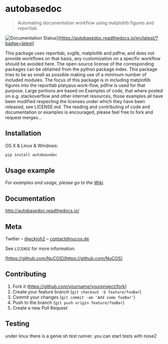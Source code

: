 # autobasedoc
> Automating documentation workflow using matplotlib figures and reportlab.

![Documentation Status](https://readthedocs.org/projects/autobasedoc/badge/?version=latest)](https://autobasedoc.readthedocs.io/en/latest/?badge=latest)

This package uses reportlab, svglib, matplotlib and pdfrw, and does not provide workflows on that basis, any customization on a specific workflow should be avoided here.
The open-source license of the corresponding packages can be obtained from the python package index.
This package tries to be as small as possible making use of a minimum number of included modules.
The focus of this package is in including matplotlib figures into the reportlab platypus work-flow, pdfrw is used for that purpose.
Large portions are based on Examples of code, that where posted on e.g. stackoverflow and other internet resources, those examples all have been modified respecting the licenses under which they have been released, see LICENSE.md.
The reading and contributing of code and documentation or examples is encouraged, please feel free to fork and request merges...

## Installation

OS X & Linux & Windows:

```sh
pip install autobasedoc
```

## Usage example

_For examples and usage, please go to the [Wiki][wiki]._

## Documentation

http://autobasedoc.readthedocs.io/

## Meta

Twitter – [@eckjoh2](https://twitter.com/eckjoh2) – contact@nucos.de

See ``LICENSE`` for more information.

[https://github.com/NuCOS](https://github.com/NuCOS)

## Contributing

1. Fork it (<https://github.com/yourname/yourproject/fork>)
2. Create your feature branch (`git checkout -b feature/fooBar`)
3. Commit your changes (`git commit -am 'Add some fooBar'`)
4. Push to the branch (`git push origin feature/fooBar`)
5. Create a new Pull Request

## Testing

under linux there is a genie.sh test runner.
you can start tests with nose2

<!-- Markdown link & img dfn's -->
[wiki]: https://github.com/NuCOS/autobasedoc/wiki
